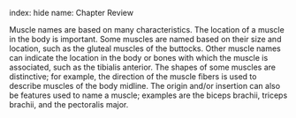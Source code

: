 index: hide
name: Chapter Review

Muscle names are based on many characteristics. The location of a muscle in the body is important. Some muscles are named based on their size and location, such as the gluteal muscles of the buttocks. Other muscle names can indicate the location in the body or bones with which the muscle is associated, such as the tibialis anterior. The shapes of some muscles are distinctive; for example, the direction of the muscle fibers is used to describe muscles of the body midline. The origin and/or insertion can also be features used to name a muscle; examples are the biceps brachii, triceps brachii, and the pectoralis major.
